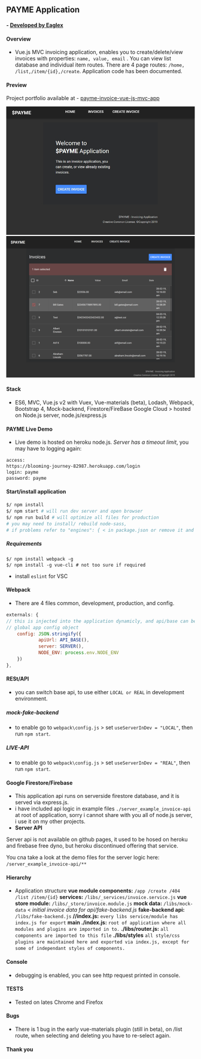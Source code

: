 ## PAYME Application

#### - [ Developed by Eaglex ](http://eaglex.net)

#### Overview

- Vue.js MVC invoicing application, enables you to create/delete/view invoices with properties: `name, value, email` . You can view list database and individual item routes. There are 4 page routes: `/home, /list,/item/{id},/create`. Application code has been documented.

#### Preview

Project portfolio available at - [ payme-invoice-vue-js-mvc-app ](https://eaglex.net/app/work/payme-invoice-vue-js-mvc-app)

<img src="build/payme-featured.jpg"/>
<img src="build/payme-1.png"/>

#### Stack

- ES6, MVC, Vue.js v2 with Vuex, Vue-materials (beta), Lodash, Webpack, Bootstrap 4, Mock-backend, Firestore/FireBase Google Cloud > hosted on Node.js server, node.js/express.js

#### PAYME Live Demo

- Live demo is hosted on heroku node.js. _Server has a timeout limit_, you may have to logging again:

```
access:
https://blooming-journey-82987.herokuapp.com/login
login: payme
password: payme

```

#### Start/install application

```sh
$/ npm install
$/ npm start # will run dev server and open browser
$/ npm run build # will optimize all files for production
# you may need to install/ rebuild node-sass,
# if problems refer to "engines": { < in package.json or remove it and try again.
```

##### Requirements

```
$/ npm install webpack -g
$/ npm install -g vue-cli # not too sure if required
```

- install `eslint` for VSC

#### Webpack

- There are 4 files common, development, production, and config.

```js
externals: {
// this is injected into the application dynamicly, and api/base can be changed per build environment.
// global app config object
	config: JSON.stringify({
			apiUrl: API_BASE(),
			server: SERVER(),
			NODE_ENV: process.env.NODE_ENV
	})
},
```

#### RESt/API

- you can switch base api, to use either `LOCAL or REAL` in development environment.

##### mock-fake-backend

- to enable go to `webpack\config.js` > set `useServerInDev = "LOCAL"`, then run `npm start`.

##### LIVE-API

- to enable go to `webpack\config.js` > set `useServerInDev = "REAL"`, then run `npm start`.

#### Google Firestore/Firebase

- This application api runs on serverside firestore database, and it is served via express.js.
- i have included api logic in example files `./server_example_invoice-api` at root of application, sorry i cannot share with you all of node.js server, i use it on my other projects.
- **Server API**

Server api is not available on github pages, it used to be hosed on heroku and firebase free dyno, but heroku discontinued offering that service.<br/>

You cna take a look at the demo files for the server logic here:
`/server_example_invoice-api/**`

#### Hierarchy

- Application structure
  **vue module components:** `/app /create /404 /list /item/{id}`
  **services:** `/libs/_services/invoice.service.js`
  **vue store module:** `/libs/_store/invoice.module.js`
  **mock data:** `/libs/mock-data` < _initial invoice data for api/fake-backend.js_
  **fake-backend api:** `/libs/fake-backend.js`
  **/\/index.js:** `every libs service/module has index.js for export`
  **main ./index.js:** `root of application where all modules and plugins are imported in to.`
  **./libs/router.js:** `all components are imported to this file`
  **./libs/styles** `all style/css plugins are maintained here and exported via index.js, except for some of independant styles of components.`

#### Console

- debugging is enabled, you can see http request printed in console.

#### TESTS

- Tested on lates Chrome and Firefox

#### Bugs

- There is 1 bug in the early vue-materials plugin (still in beta), on /list route, when selecting and deleting you have to re-select again.

#### Thank you
